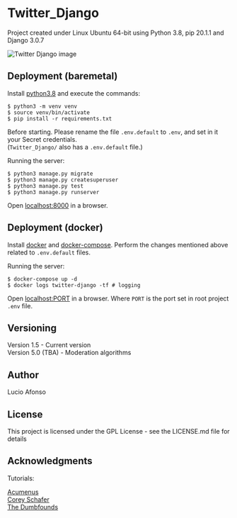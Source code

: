 # Twitter_Django

Project created under Linux Ubuntu 64-bit using Python 3.8, pip 20.1.1 and Django 3.0.7

![Twitter Django image](TwitterDjango.png)

## Deployment (baremetal)

Install [python3.8](https://www.python.org/downloads/) and execute the commands:

```
$ python3 -m venv venv
$ source venv/bin/activate
$ pip install -r requirements.txt
```

Before starting. Please rename the file `.env.default` to `.env`, and set in it your Secret credentials.<br />
(`Twitter_Django/` also has a `.env.default` file.)

Running the server:<br />

```
$ python3 manage.py migrate
$ python3 manage.py createsuperuser
$ python3 manage.py test
$ python3 manage.py runserver
```

Open [localhost:8000](http://localhost:8000) in a browser.

## Deployment (docker)

Install [docker](https://docs.docker.com/get-docker/) and [docker-compose](https://docs.docker.com/compose/install/).
Perform the changes mentioned above related to `.env.default` files.

Running the server:<br />

```
$ docker-compose up -d
$ docker logs twitter-django -tf # logging
```

Open [localhost:PORT](http://localhost:PORT) in a browser. Where `PORT` is the port set in root project `.env` file.

## Versioning

Version 1.5 - Current version<br />
Version 5.0 (TBA) - Moderation algorithms

## Author

Lucio Afonso

## License

This project is licensed under the GPL License - see the LICENSE.md file for details

## Acknowledgments

Tutorials:

[Acumenus](https://stackoverflow.com/a/45474387/)<br />
[Corey Schafer](https://youtube.com/playlist?list=PL-osiE80TeTtoQCKZ03TU5fNfx2UY6U4p)<br />
[The Dumbfounds](https://youtube.com/playlist?list=PLbpAWbHbi5rMF2j5n6imm0enrSD9eQUaM)
